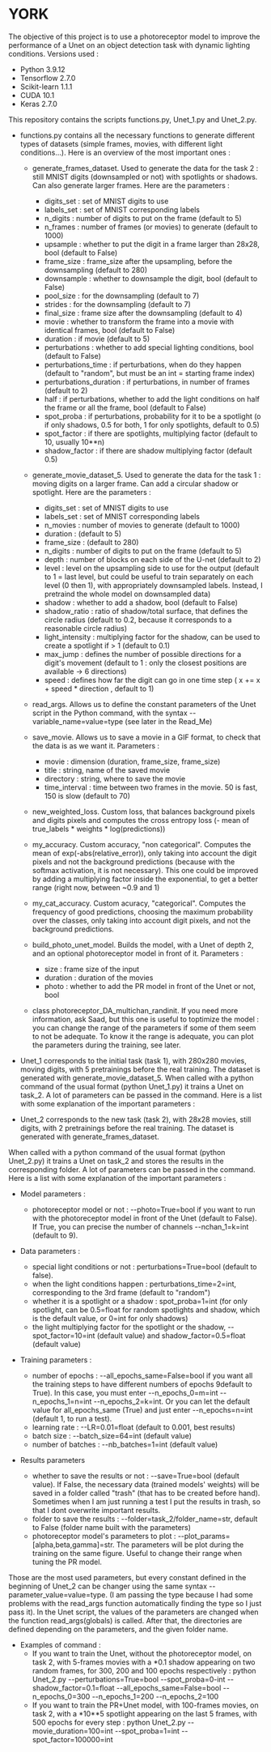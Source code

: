 # YORK

The objective of this project is to use a photoreceptor model to improve the performance of a Unet on an object detection task with dynamic lighting conditions. Versions used : 
- Python 3.9.12
- Tensorflow 2.7.0
- Scikit-learn 1.1.1
- CUDA 10.1
- Keras 2.7.0


This repository contains the scripts functions.py, Unet_1.py and Unet_2.py. 


- functions.py contains all the necessary functions to generate different types of datasets (simple frames, movies, with different light conditions...). Here is an overview of the most important ones :
  - generate_frames_dataset. Used to generate the data for the task 2 : still MNIST digits (downsampled or not) with spotlights or shadows. Can also generate larger frames. Here are the parameters :
    - digits_set : set of MNIST digits to use
    - labels_set : set of MNIST corresponding labels
    - n_digits : number of digits to put on the frame (default to 5)
    - n_frames : number of frames (or movies) to generate (default to 1000)
    - upsample : whether to put the digit in a frame larger than 28x28, bool (default to False) 
    - frame_size : frame_size after the upsampling, before the downsampling (default to 280) 
    - downsample : whether to downsample the digit, bool (default to False)
    - pool_size : for the downsampling (default to 7) 
    - strides : for the downsampling (default to 7)
    - final_size : frame size after the downsampling (default to 4)
    - movie : whether to transform the frame into a movie with identical frames, bool (default to False)
    - duration : if movie (default to 5)
    - perturbations : whether to add special lighting conditions, bool (default to False)
    - perturbations_time : if perturbations, when do they happen (default to "random", but must be an int = starting frame index)
    - perturbations_duration : if perturbations, in number of frames (default to 2)
    - half : if perturbations, whether to add the light conditions on half the frame or all the frame, bool (default to False)
    - spot_proba : if perturbations, probability for it to be a spotlight (o if only shadows, 0.5 for both, 1 for only spotlights, default to 0.5)
    - spot_factor : if there are spotlights, multiplying factor (default to 10, usually 10**n)
    - shadow_factor : if there are shadow multiplying factor (default 0.5)
    
  - generate_movie_dataset_5. Used to generate the data for the task 1 : moving digits on a larger frame. Can add a circular shadow or spotlight. Here are the parameters :
    - digits_set : set of MNIST digits to use
    - labels_set : set of MNIST corresponding labels
    - n_movies : number of movies to generate (default to 1000)
    - duration : (default to 5)
    - frame_size : (default to 280)
    - n_digits : number of digits to put on the frame (default to 5)
    - depth : number of blocks on each side of the U-net (default to 2)
    - level : level on the upsampling side to use for the output (default to 1 = last level, but could be useful to train separately on each level (0 then 1), with appropriately downsampled labels. Instead, I pretraind the whole model on downsampled data)
    - shadow : whether to add a shadow, bool (default to False)
    - shadow_ratio : ratio of shadow/total surface, that defines the circle radius (default to 0.2, because it corresponds to a reasonable circle radius)
    - light_intensity : multiplying factor for the shadow, can be used to create a spotlight if > 1 (default to 0.1)
    - max_jump : defines the number of possible directions for a digit's movement (default to 1 : only the closest positions are available -> 6 directions)
    - speed : defines how far the digit can go in one time step ( x += x + speed * direction , default to 1)
    
  - read_args. Allows us to define the constant parameters of the Unet script in the Python command, with the syntax --variable_name=value=type (see later in the Read_Me)
  
  - save_movie. Allows us to save a movie in a GIF format, to check that the data is as we want it. Parameters :
    - movie : dimension (duration, frame_size, frame_size)
    - title : string, name of the saved movie
    - directory : string, where to save the movie
    - time_interval : time between two frames in the movie. 50 is fast, 150 is slow (default to 70)
    
  - new_weighted_loss. Custom loss, that balances background pixels and digits pixels and computes the cross entropy loss (- mean of true_labels * weights * log(predictions))
  
  - my_accuracy. Custom accuracy, "non categorical". Computes the mean of exp(-abs(relative_error)), only taking into account the digit pixels and not the background predictions (because with the softmax activation, it is not necessary). This one could be improved by adding a multiplying factor inside the exponential, to get a better range (right now, between ~0.9 and 1)
  
  - my_cat_accuracy. Custom acuracy, "categorical". Computes the frequency of good predictions, choosing the maximum probability over the classes, only taking into account digit pixels, and not the background predictions.
  
  - build_photo_unet_model. Builds the model, with a Unet of depth 2, and an optional photoreceptor model in front of it. Parameters :
    - size : frame size of the input
    - duration : duration of the movies
    - photo : whether to add the PR model in front of the Unet or not, bool

  - class photoreceptor_DA_multichan_randinit. If you need more information, ask Saad, but this one is useful to toptimize the model : you can change the range of the parameters if some of them seem to not be adequate. To know it the range is adequate, you can plot the parameters during the training, see later.





- Unet_1 corresponds to the initial task (task 1), with 280x280 movies, moving digits, with 5 pretrainings before the real training. The dataset is generated with generate_movie_dataset_5. When called with a python command of the usual format (python Unet_1.py) it trains a Unet on task_2. A lot of parameters can be passed in the command. Here is a list with some explanation of the important parameters : 






- Unet_2 corresponds to the new task (task 2), with 28x28 movies, still digits, with 2 pretrainings before the real training. The dataset is generated with generate_frames_dataset.

When called with a python command of the usual format (python Unet_2.py) it trains a Unet on task_2 and stores the results in the corresponding folder. A lot of parameters can be passed in the command. Here is a list with some explanation of the important parameters : 

- Model parameters : 
	- photoreceptor model or not : --photo=True=bool if you want to run with the photoreceptor model in front of the Unet (default to False). If True, you can precise the number of channels --nchan_1=k=int (default to 9).

- Data parameters :
	- special light conditions or not : perturbations=True=bool (default to false). 
	- when the light conditions happen : perturbations_time=2=int, corresponding to the 3rd frame (default to "random")
	- whether it is a spotlight or a shadow : spot_proba=1=int (for only spotlight, can be 0.5=float for random spotlights and shadow, which is the default value, or 0=int for only shadows)
	- the light multiplying factor for the spotlight or the shadow, --spot_factor=10=int (default value) and shadow_factor=0.5=float (default value)

- Training parameters : 
	- number of epochs : --all_epochs_same=False=bool if you want all the training steps to have different numbers of epochs 9default to True). In this case, you must enter --n_epochs_0=m=int --n_epochs_1=n=int --n_epochs_2=k=int. Or you can let the default value for all_epochs_same (True) and just enter --n_epochs=n=int (default 1, to run a test).
	- learning rate : --LR=0.01=float (default to 0.001, best results)
	- batch size : --batch_size=64=int (default value)
	- number of batches : --nb_batches=1=int (default value)
		

- Results parameters 
	- whether to save the results or not : --save=True=bool (default value). If False, the necessary data (trained models' weights) will be saved in a folder called "trash" (that has to be created before hand). Sometimes when I am just running a test I put the results in trash, so that I dont overwrite important results.
	- folder to save the results : --folder=task_2/folder_name=str, default to False (folder name built with the parameters)
	- photoreceptor model's parameters to plot : --plot_params=[alpha,beta,gamma]=str. The parameters will be plot during the training on the same figure. Useful to change their range when tuning the PR model.
		
Those are the most used parameters, but every constant defined in the beginning of Unet_2 can be changer using the same syntax --parameter_value=value=type. (I am passing the type because I had some problems with the read_args function automatically finding the type so I just pass it). In the Unet script, the values of the parameters are changed when the function read_args(globals) is called. After that, the directories are defined depending on the parameters, and the given folder name.

- Examples of command :
	- If you want to train the Unet, without the photoreceptor model, on task 2, with 5-frames movies with a *0.1 shadow appearing on two random frames, for 300, 200 and 100 epochs respectively : python Unet_2.py --perturbations=True=bool --spot_proba=0-int --shadow_factor=0.1=float --all_epochs_same=False=bool --n_epochs_0=300 --n_epochs_1=200 --n_epochs_2=100
	- If you want to train the PR+Unet model, with 100-frames movies, on task 2, with a *10**5 spotlight appearing on the last 5 frames, with 500 epochs for every step : python Unet_2.py --movie_duration=100=int --spot_proba=1=int --spot_factor=100000=int
